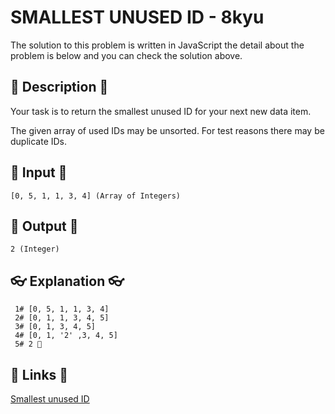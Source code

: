 # SMALLEST UNUSED ID - 8kyu

The solution to this problem is written in JavaScript the detail about the problem is below and you can check the solution above.

## 💬 Description 💬

Your task is to return the smallest unused ID for your next new data item.

The given array of used IDs may be unsorted. For test reasons there may be duplicate IDs.

## 🥚 Input 🥚

```
[0, 5, 1, 1, 3, 4] (Array of Integers)
```

## 🐣 Output 🐣

```
2 (Integer)
```

## 👓 Explanation 👓

```
 1# [0, 5, 1, 1, 3, 4]
 2# [0, 1, 1, 3, 4, 5]
 3# [0, 1, 3, 4, 5]
 4# [0, 1, '2' ,3, 4, 5]
 5# 2 🎉

```

## 🔗 Links 🔗

[Smallest unused ID](https://www.codewars.com/kata/55eea63119278d571d00006a/javascript)
